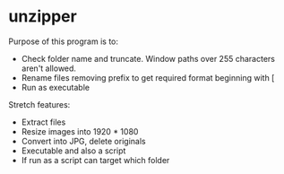 # unzipper

Purpose of this program is to:

* Check folder name and truncate. Window paths over 255 characters aren't allowed.
* Rename files removing prefix to get required format beginning with [
* Run as executable

Stretch features:
* Extract files
* Resize images into 1920 * 1080
* Convert into JPG, delete originals
* Executable and also a script 
* If run as a script can target which folder